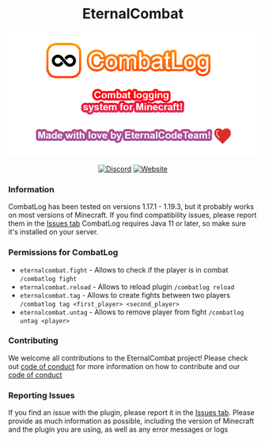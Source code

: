 <div align="center">

# EternalCombat

![](/assets/readme-banner.png)

[![Discord](https://img.shields.io/discord/889460117953720351?color=%237289DA&logo=discord&logoColor=white&style=for-the-badge)](https://discord.gg/FQ7jmGBd6c)
[![Website](https://img.shields.io/badge/-website-orange?style=for-the-badge&logo=internet-explorer&logoColor=white)](https://eternalcode.pl/)

</div>

### Information
CombatLog has been tested on versions 1.17.1 - 1.19.3, but it probably works on most versions of Minecraft. If you find compatibility issues, please report them in the [Issues tab](https://github.com/EternalCodeTeam/EternalCombat/issues)
CombatLog requires Java 11 or later, so make sure it's installed on your server.

### Permissions for CombatLog

- `eternalcombat.fight` - Allows to check if the player is in combat `/combatlog fight`
- `eternalcombat.reload` - Allows to reload plugin `/combatlog reload`
- `eternalcombat.tag` - Allows to create fights between two players  `/combatlog tag <first_player> <second_player>`
- `eternalcombat.untag` - Allows to remove player from fight `/combatlog untag <player>`

### Contributing
We welcome all contributions to the EternalCombat project! Please check out [code of conduct](./CONTRIBUTING.md) for more information on how to contribute and our [code of conduct](./.github/CODE_OF_CONDUCT.md)

### Reporting Issues
If you find an issue with the plugin, please report it in the [Issues tab](https://github.com/EternalCodeTeam/EternalCombat/issues). Please provide as much information as possible, including the version of Minecraft and the plugin you are using, as well as any error messages or logs
